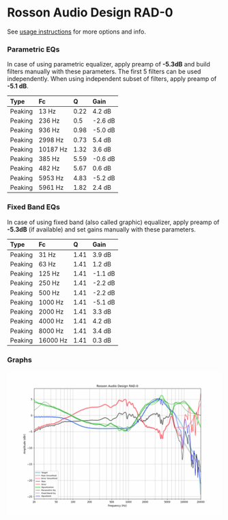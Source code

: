 # Rosson Audio Design RAD-0
See [usage instructions](https://github.com/jaakkopasanen/AutoEq#usage) for more options and info.

### Parametric EQs
In case of using parametric equalizer, apply preamp of **-5.3dB** and build filters manually
with these parameters. The first 5 filters can be used independently.
When using independent subset of filters, apply preamp of **-5.1 dB**.

| Type    | Fc       |    Q | Gain    |
|:--------|:---------|:-----|:--------|
| Peaking | 13 Hz    | 0.22 | 4.2 dB  |
| Peaking | 236 Hz   | 0.5  | -2.6 dB |
| Peaking | 936 Hz   | 0.98 | -5.0 dB |
| Peaking | 2998 Hz  | 0.73 | 5.4 dB  |
| Peaking | 10187 Hz | 1.32 | 3.6 dB  |
| Peaking | 385 Hz   | 5.59 | -0.6 dB |
| Peaking | 482 Hz   | 5.67 | 0.6 dB  |
| Peaking | 5953 Hz  | 4.83 | -5.2 dB |
| Peaking | 5961 Hz  | 1.82 | 2.4 dB  |

### Fixed Band EQs
In case of using fixed band (also called graphic) equalizer, apply preamp of **-5.3dB**
(if available) and set gains manually with these parameters.

| Type    | Fc       |    Q | Gain    |
|:--------|:---------|:-----|:--------|
| Peaking | 31 Hz    | 1.41 | 3.9 dB  |
| Peaking | 63 Hz    | 1.41 | 1.2 dB  |
| Peaking | 125 Hz   | 1.41 | -1.1 dB |
| Peaking | 250 Hz   | 1.41 | -2.2 dB |
| Peaking | 500 Hz   | 1.41 | -2.2 dB |
| Peaking | 1000 Hz  | 1.41 | -5.1 dB |
| Peaking | 2000 Hz  | 1.41 | 3.3 dB  |
| Peaking | 4000 Hz  | 1.41 | 4.2 dB  |
| Peaking | 8000 Hz  | 1.41 | 3.4 dB  |
| Peaking | 16000 Hz | 1.41 | 0.3 dB  |

### Graphs
![](./Rosson%20Audio%20Design%20RAD-0.png)